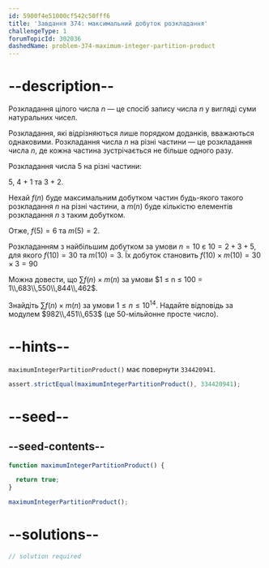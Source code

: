 ```yaml
---
id: 5900f4e51000cf542c50fff6
title: 'Завдання 374: максимальний добуток розкладання'
challengeType: 1
forumTopicId: 302036
dashedName: problem-374-maximum-integer-partition-product
---
```


# --description--

Розкладання цілого числа $n$ — це спосіб запису числа $n$ у вигляді суми натуральних чисел.

Розкладання, які відрізняються лише порядком доданків, вважаються однаковими. Розкладання числа $n$ на різні частини — це розкладання числа $n$, де кожна частина зустрічається не більше одного разу.

Розкладання числа 5 на різні частини:

5, 4 + 1 та 3 + 2.

Нехай $f(n)$ буде максимальним добутком частин будь-якого такого розкладання $n$ на різні частини, а $m(n)$ буде кількістю елементів розкладання $n$ з таким добутком.

Отже, $f(5) = 6$ та $m(5) = 2$.

Розкладанням з найбільшим добутком за умови $n = 10$ є $10 = 2 + 3 + 5$, для якого $f(10) = 30$ та $m(10) = 3$. Їх добуток становить $f(10) \times m(10) = 30 \times 3 = 90$

Можна довести, що $\sum f(n) \times m(n)$ за умови $1 ≤ n ≤ 100 = 1\\,683\\,550\\,844\\,462$.

Знайдіть $\sum f(n) \times m(n)$ за умови $1 ≤ n ≤ {10}^{14}$. Надайте відповідь за модулем $982\\,451\\,653$ (це 50-мільйонне просте число).

# --hints--

`maximumIntegerPartitionProduct()` має повернути `334420941`.

```js
assert.strictEqual(maximumIntegerPartitionProduct(), 334420941);
```

# --seed--

## --seed-contents--

```js
function maximumIntegerPartitionProduct() {

  return true;
}

maximumIntegerPartitionProduct();
```

# --solutions--

```js
// solution required
```
